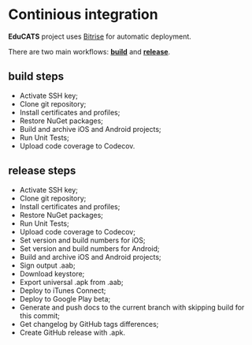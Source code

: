 # Continious integration

**EduCATS** project uses [Bitrise](https://app.bitrise.io/app/40deffc8ec9f68cb) for automatic deployment.

There are two main workflows: **[build](#build-steps)** and **[release](#release-steps)**.

## build steps

- Activate SSH key;
- Clone git repository;
- Install certificates and profiles;
- Restore NuGet packages;
- Build and archive iOS and Android projects;
- Run Unit Tests;
- Upload code coverage to Codecov.

## release steps

- Activate SSH key;
- Clone git repository;
- Install certificates and profiles;
- Restore NuGet packages;
- Run Unit Tests;
- Upload code coverage to Codecov;
- Set version and build numbers for iOS;
- Set version and build numbers for Android;
- Build and archive iOS and Android projects;
- Sign output .aab;
- Download keystore;
- Export universal .apk from .aab;
- Deploy to iTunes Connect;
- Deploy to Google Play beta;
- Generate and push docs to the current branch with skipping build for this commit;
- Get changelog by GitHub tags differences;
- Create GitHub release with .apk.
